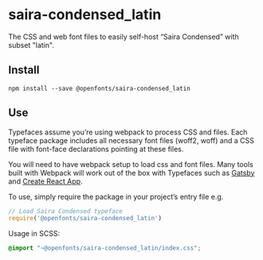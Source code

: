 
# saira-condensed_latin

The CSS and web font files to easily self-host “Saira Condensed” with subset "latin".

## Install

`npm install --save @openfonts/saira-condensed_latin`

## Use

Typefaces assume you’re using webpack to process CSS and files. Each typeface
package includes all necessary font files (woff2, woff) and a CSS file with
font-face declarations pointing at these files.

You will need to have webpack setup to load css and font files. Many tools built
with Webpack will work out of the box with Typefaces such as [Gatsby](https://github.com/gatsbyjs/gatsby)
and [Create React App](https://github.com/facebookincubator/create-react-app).

To use, simply require the package in your project’s entry file e.g.

```javascript
// Load Saira Condensed typeface
require('@openfonts/saira-condensed_latin')
```

Usage in SCSS:
```scss
@import "~@openfonts/saira-condensed_latin/index.css";
```
